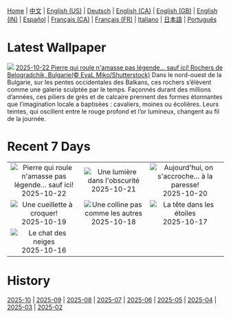 [Home](../README.md) | [中文](zh-CN.md) | [English (US)](en-US.md) | [Deutsch](de-DE.md) | [English (CA)](en-CA.md) | [English (GB)](en-GB.md) | [English (IN)](en-IN.md) | [Español](es-ES.md) | [Français (CA)](fr-CA.md) | [Français (FR)](fr-FR.md) | [Italiano](it-IT.md) | [日本語](ja-JP.md) | [Português](pt-BR.md)

# Latest Wallpaper
![](https://www.bing.com/th?id=OHR.BulgariaRocks_FR-CA4764793857_UHD.jpg)
[2025-10-22 Pierre qui roule n'amasse pas légende… sauf ici! Rochers de Belogradchik, Bulgarie(© EvaL Miko/Shutterstock)](https://www.bing.com/th?id=OHR.BulgariaRocks_FR-CA4764793857_UHD.jpg)
Dans le nord-ouest de la Bulgarie, sur les pentes occidentales des Balkans, ces rochers s’élèvent comme une galerie sculptée par le temps. Façonnés durant des millions d’années, ces piliers de grès et de calcaire prennent des formes étonnantes que l’imagination locale a baptisées : cavaliers, moines ou écolières. Leurs teintes, qui oscillent entre le rouge profond et l’or lumineux, changent au fil de la journée.

# Recent 7 Days
|  |  |  |
|:---:|:---:|:---:|
| ![](https://www.bing.com/th?id=OHR.BulgariaRocks_FR-CA4764793857_400x240.jpg "Pierre qui roule n'amasse pas légende… sauf ici!") 2025-10-22 | ![](https://www.bing.com/th?id=OHR.DiyaDiwali_FR-CA4627677118_400x240.jpg "Une lumière dans l'obscurité") 2025-10-21 | ![](https://www.bing.com/th?id=OHR.HoffmansSloth_FR-CA4450136469_400x240.jpg "Aujourd'hui, on s'accroche… à la paresse!") 2025-10-20 |
| ![](https://www.bing.com/th?id=OHR.AppleHarvest_FR-CA4246985686_400x240.jpg "Une cueillette à croquer!") 2025-10-19 | ![](https://www.bing.com/th?id=OHR.SilburyHill_FR-CA4132362264_400x240.jpg "Une colline pas comme les autres") 2025-10-18 | ![](https://www.bing.com/th?id=OHR.JasperFestival_FR-CA3527865015_400x240.jpg "La tête dans les étoiles") 2025-10-17 |
| ![](https://www.bing.com/th?id=OHR.SiberianLynx_FR-CA6049925751_400x240.jpg "Le chat des neiges") 2025-10-16 |  |  |

# History
[2025-10](../archives/wallpaper/fr-CA/w_2025_10.md) | [2025-09](../archives/wallpaper/fr-CA/w_2025_09.md) | [2025-08](../archives/wallpaper/fr-CA/w_2025_08.md) | [2025-07](../archives/wallpaper/fr-CA/w_2025_07.md) | [2025-06](../archives/wallpaper/fr-CA/w_2025_06.md) | [2025-05](../archives/wallpaper/fr-CA/w_2025_05.md) | [2025-04](../archives/wallpaper/fr-CA/w_2025_04.md) | [2025-03](../archives/wallpaper/fr-CA/w_2025_03.md) | [2025-02](../archives/wallpaper/fr-CA/w_2025_02.md)

